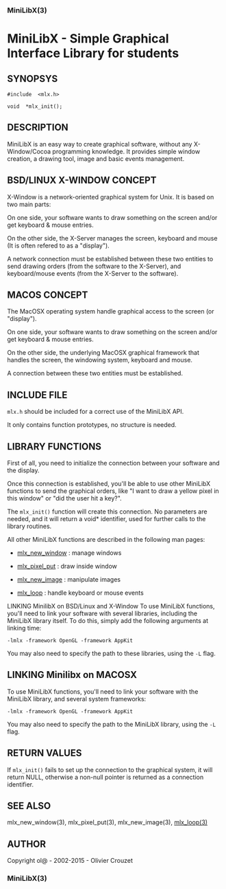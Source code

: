 ### MiniLibX(3)

# MiniLibX - Simple Graphical Interface Library for students

## SYNOPSYS

`#include  <mlx.h>`

`void  *mlx_init();`

## DESCRIPTION

MiniLibX is an easy way to create graphical software, without any X-Window/Cocoa programming knowledge.
It provides simple window creation, a drawing tool, image and basic events management.

## BSD/LINUX X-WINDOW CONCEPT

X-Window  is a network-oriented graphical system for Unix. It is based on two main parts: 

On one side, your software wants to draw something on the screen and/or get keyboard & mouse entries.

On the other side, the X-Server manages the screen, keyboard and mouse (It is often refered to as a "display").

A network connection must be established between these two entities  to send  drawing  orders
(from  the  software  to the X-Server), and keyboard/mouse events (from the X-Server to the software).

## MACOS CONCEPT
The MacOSX operating system handle graphical access to the  screen (or "display").

On one side, your software wants to draw something on the screen and/or get keyboard & mouse entries.

On the other side, the underlying MacOSX graphical framework that  handles the screen, the windowing system, keyboard and mouse.

A connection between these two entities must be established.

## INCLUDE FILE

`mlx.h` should be included for a correct use of the MiniLibX API.

It only contains function prototypes, no structure is needed.

## LIBRARY FUNCTIONS

First of all, you need to initialize the connection between your  software  and  the display.

Once this connection is established, you'll be able to use other MiniLibX functions to send the graphical orders,
like "I  want  to draw a yellow pixel in this window" or "did the user hit a key?".

The `mlx_init()` function will create this connection.
No  parameters  are needed, and it will return a void* identifier, used for further calls to the library routines.

All other MiniLibX functions are described in the following man pages:

* [mlx_new_window](man_mlx_new_window.md) : manage windows

* [mlx_pixel_put](man_mlx_pixel_put.md) : draw inside window

* [mlx_new_image](man_mlx_new_image.md) : manipulate images

* [mlx_loop](man_mlx_loop.md) : handle keyboard or mouse events

LINKING MinilibX on BSD/Linux and X-Window
To use MiniLibX functions, you'll need to link your software with
several  libraries,  including  the  MiniLibX library itself.  To do this,
simply add the following arguments at linking time:
       
`-lmlx -framework OpenGL -framework AppKit`

You may also need to specify the path to these libraries, using the `-L` flag.


## LINKING Minilibx on MACOSX

To  use  MiniLibX functions, you'll need to link your software with the MiniLibX library, and several system frameworks:

`-lmlx -framework OpenGL -framework AppKit`

You may also need to specify the path to the MiniLibX library, using the `-L` flag.

## RETURN VALUES

If `mlx_init()` fails to set up the connection to the graphical system, it will return NULL,
otherwise a non-null pointer is returned as a connection identifier.

## SEE ALSO

mlx_new_window(3), mlx_pixel_put(3), mlx_new_image(3), [mlx_loop(3)](man_mlx_loop.md)

## AUTHOR

Copyright ol@ - 2002-2015 - Olivier Crouzet

### MiniLibX(3)
